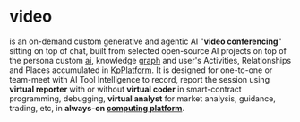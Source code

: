 # video

is an on-demand custom generative and agentic AI "<b>video conferencing</b>" sitting on top of chat, built from selected open-source AI projects on top of the persona custom <a href="https://github.com/khaiphong/ai/" target="_blank">ai</a>, knowledge <a href="https://github.com/khaiphong/graph/" target="_blank">graph</a> and user's Activities, Relationships and Places accumulated in <a href="https://github.com/khaiphong/KpPlatform/" target="_blank">KpPlatform</a>. It is designed for one-to-one or team-meet with AI Tool Intelligence to record, report the session using <b>virtual reporter</b> with or without <b>virtual coder</b> in smart-contract programming, debugging, <b>virtual analyst</b> for market analysis, guidance, trading, etc, in <b>always-on <a href="https://github.com/khaiphong/platform/" target="_blank">computing platform</a></b>.
